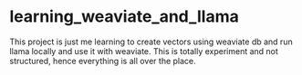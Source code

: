 # learning_weaviate_and_llama
This project is just me learning to create vectors using weaviate db and run llama locally and use it with weaviate. This is totally experiment and not structured, hence everything is all over the place.
